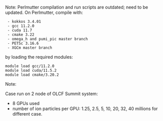 Note: Perlmutter compilation and run scripts are outdated; need to be updated. 
On Perlmutter, compile with:
```
 - kokkos 3.4.01
 - gcc 11.2.0
 - cuda 11.7
 - cmake 3.22
 - omega_h and pumi_pic master branch
 - PETSc 3.16.6
 - XGCm master branch
```
by loading the required modules:
```
module load gcc/11.2.0
module load cuda/11.5.2
module load cmake/3.20.2
```

Note:

Case run on 2 node of OLCF Summit system:
 - 8 GPUs used
 - number of ion particles per GPU: 1.25, 2.5, 5, 10, 20, 32, 40 millions for different case.
